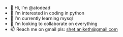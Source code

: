 - 👋 Hi, I’m @atodead
- 👀 I’m interested in coding in python
- 🌱 I’m currently learning mysql
- 💞️ I’m looking to collaborate on everything
- 📫 Reach me on gmail pls: shet.aniketh@gmail.com

<!---
atodead/atodead is a ✨ special ✨ repository because its `README.md` (this file) appears on your GitHub profile.
You can click the Preview link to take a look at your changes.
--->
